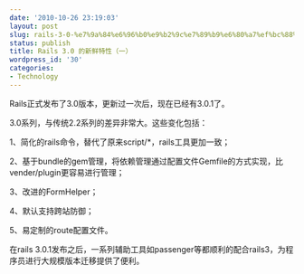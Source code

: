 ```yaml
---
date: '2010-10-26 23:19:03'
layout: post
slug: rails-3-0-%e7%9a%84%e6%96%b0%e9%b2%9c%e7%89%b9%e6%80%a7%ef%bc%88%e4%b8%80%ef%bc%89
status: publish
title: Rails 3.0 的新鲜特性（一）
wordpress_id: '30'
categories:
- Technology
---
```


Rails正式发布了3.0版本，更新过一次后，现在已经有3.0.1了。

3.0系列，与传统2.2系列的差异非常大。这些变化包括：

1、简化的rails命令，替代了原来script/*，rails工具更加一致；

2、基于bundle的gem管理，将依赖管理通过配置文件Gemfile的方式实现，比vender/plugin更容易进行管理；

3、改进的FormHelper；

4、默认支持跨站防御；

5、易定制的route配置文件。

在rails 3.0.1发布之后，一系列辅助工具如passenger等都顺利的配合rails3，为程序员进行大规模版本迁移提供了便利。
